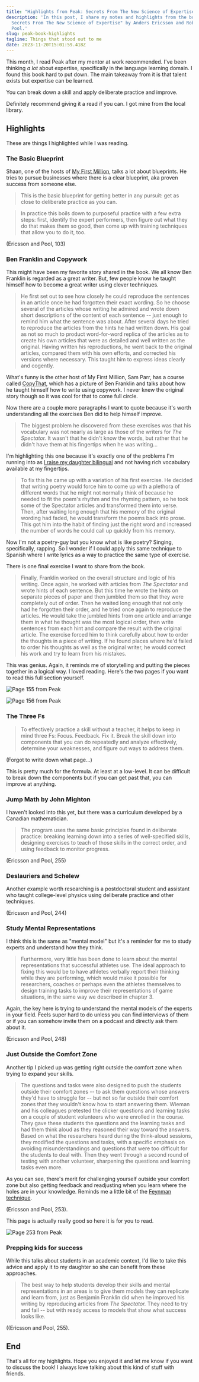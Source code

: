 ```yaml
---
title: "Highlights from Peak: Secrets From The New Science of Expertise"
description: 'In this post, I share my notes and highlights from the book "Peak:
  Secrets From The New Science of Expertise" by Anders Ericsson and Robert
  Pool.'
slug: peak-book-highlights
tagline: Things that stood out to me
date: 2023-11-20T15:01:59.418Z
---
```

This month, I read Peak after my mentor at work recommended. I've been thinking _a lot_ about expertise, specifically in the language learning domain. I found this book hard to put down. The main takeaway from it is that talent exists but expertise can be learned.

You can break down a skill and apply deliberate practice and improve.

Definitely recommend giving it a read if you can. I got mine from the local library.

## Highlights

These are things I highlighted while I was reading.

### The Basic Blueprint

Shaan, one of the hosts of [My First Million](https://www.mfmpod.com/), talks a lot about blueprints. He tries to pursue businesses where there is a clear blueprint, aka proven success from someone else.

> This is the basic blueprint for getting better in any pursuit: get as close to deliberate practice as you can.

> In practice this boils down to purposeful practice with a few extra steps: first, identify the expert performers, then figure out what they do that makes them so good, then come up with training techniques that allow you to do it, too.

(Ericsson and Pool, 103)

### Ben Franklin and Copywork

This might have been my favorite story shared in the book. We all know Ben Franklin is regarded as a great writer. But, few people know he taught himself how to become a great writer using clever techniques.

> He first set out to see how closely he could reproduce the sentences in an article once he had forgotten their exact wording. So he choose several of the articles whose writing he admired and wrote down short descriptions of the content of each sentence -- just enough to remind him what the sentence was about. After several days he tried to reproduce the articles from the hints he had written down. His goal as not so much to product word-for-word replica of the articles as to create his own articles that were as detailed and well written as the original. Having written his reproductions, he went back to the original articles, compared them with his own efforts, and corrected his versions where necessary. This taught him to express ideas clearly and cogently.

What's funny is the other host of My First Million, Sam Parr, has a course called [CopyThat](https://copythat.com/), which has a picture of Ben Franklin and talks about how he taught himself how to write using copywork. I never knew the original story though so it was cool for that to come full circle. 

Now there are a couple more paragraphs I want to quote because it's worth understanding all the exercises Ben did to help himself improve.

> The biggest problem he discovered from these exercises was that his vocabulary was not nearly as large as those of the writers for _The Spectator._ It wasn't that he didn't know the words, but rather that he didn't have them at his fingertips when he was writing...

I'm highlighting this one because it's exactly one of the problems I'm running into as [I raise my daughter bilingual](https://joeprevite.com/2-years-bilingual-journey) and not having rich vocabulary available at my fingertips.

> To fix this he came up with a variation of his first exercise. He decided that writing poetry would force him to come up with a plethora of different words that he might not normally think of because he needed to fit the poem's rhythm and the rhyming pattern, so he took some of the Spectator articles and transformed them into verse. Then, after waiting long enough that his memory of the original wording had faded, he would transform the poems back into prose. This got him into the habit of finding just the right word and increased the number of words he could call up quickly from his memory. 

Now I'm not a poetry-guy but you know what is like poetry? Singing, specifically, rapping. So I wonder if I could apply this same technique to Spanish where I write lyrics as a way to practice the same type of exercise. 

There is one final exercise I want to share from the book.

> Finally, Franklin worked on the overall structure and logic of his writing. Once again, he worked with articles from _The Spectator_ and wrote hints of each sentence. But this time he wrote the hints on separate pieces of paper and then jumbled them so that they were completely out of order. Then he waited long enough that not only had he forgotten their order, and he tried once again to reproduce the articles. He would take the jumbled hints from one article and arrange them in what he thought was the most logical order, then write sentences from each hint and compare the result with the original article. The exercise forced him to think carefully about how to order the thoughts in a piece of writing. If he found places where he'd failed to order his thoughts as well as the original writer, he would correct his work and try to learn from his mistakes.

This was genius. Again, it reminds me of storytelling and putting the pieces together in a logical way. I loved reading. Here's the two pages if you want to read this full section yourself.

![Page 155 from Peak](../assets/images/peak-155.jpg)


![Page 156 from Peak](../assets/images/peak-156.png)

### The Three Fs 

> To effectively practice a skill without a teacher, it helps to keep in mind three Fs: Focus. Feedback. Fix it. Break the skill down into components that you can do repeatedly and analyze effectively, determine your weaknesses, and figure out ways to address them.

(Forgot to write down what page...)

This is pretty much for the formula. At least at a low-level. It can be difficult to break down the components but if you can get past that, you can improve at anything.

### Jump Math by John Mighton

I haven't looked into this yet, but there was a curriculum developed by a Canadian mathematician.

> The program uses the same basic principles found in deliberate practice: breaking learning down into a series of well-specified skills, designing exercises to teach of those skills in the correct order, and using feedback to monitor progress.

(Ericsson and Pool, 255)

### Deslauriers and Schelew

Another example worth researching is a postdoctoral student and assistant who taught college-level physics using deliberate practice and other techniques.

(Ericsson and Pool, 244)

### Study Mental Representations

I think this is the same as "mental model" but it's a reminder for me to study experts and understand how they think.

> Furthermore, very little has been done to learn about the mental representations that successful athletes use. The ideal approach to fixing this would be to have athletes verbally report their thinking while they are performing, which would make it possible for researchers, coaches or perhaps even the athletes themselves to design training tasks to improve their representations of game situations, in the same way we described in chapter 3. 

Again, the key here is trying to understand the mental models of the experts in your field. Feels super hard to do unless you can find interviews of them or if you can somehow invite them on a podcast and directly ask them about it. 

(Ericsson and Pool, 248)

### Just Outside the Comfort Zone

Another tip I picked up was getting right outside the comfort zone when trying to expand your skills.

> The questions and tasks were also designed to push the students outside their comfort zones -- to ask them questions whose answers they'd have to struggle for -- but not so far outside their comfort zones that they wouldn't know how to start answering them. Wieman and his colleagues pretested the clicker questions and learning tasks on a couple of student volunteers who were enrolled in the course. They gave these students the questions and the learning tasks and had them think aloud as they reasoned their way toward the answers. Based on what the researchers heard during the think-aloud sessions, they modified the questions and tasks, with a specific emphasis on avoiding misunderstandings and questions that were too difficult for the students to deal with. Then they went through a second round of testing with another volunteer, sharpening the questions and learning tasks even more. 

As you can see, there's merit for challenging yourself outside your comfort zone but also getting feedback and readjusting when you learn where the holes are in your knowledge. Reminds me a little bit of the [Feynman technique](https://en.wikipedia.org/w/index.php?title=Feynman_Technique&redirect=no).

(Ericsson and Pool, 253).

This page is actually really good so here it is for you to read.

![Page 253 from Peak](../assets/images/peak-253.png)

### Prepping kids for success

While this talks about students in an academic context, I'd like to take this advice and apply it to my daughter so she can benefit from these approaches.

> The best way to help students develop their skills and mental representations in an areas is to give them models they can replicate and learn from, just as Benjamin Franklin did when he improved his writing by reproducing articles from _The Spectator._ They need to try and fail -- but with ready access to models that show what success looks like. 

((Ericsson and Pool, 255).

## End 

That's all for my highlights. Hope you enjoyed it and let me know if you want to discuss the book! I always love talking about this kind of stuff with friends. 